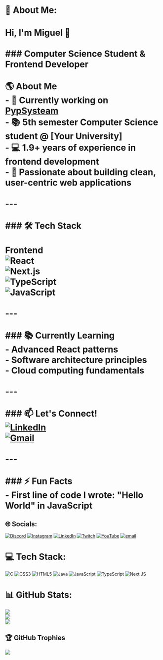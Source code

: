 # 💫 About Me:
# Hi, I'm Miguel 👋<br><br>### Computer Science Student & Frontend Developer<br><br>🌎 **About Me**  <br>- 🔭 Currently working on **[PypSysteam](https://github.com/PypSystem)**<br>- 📚 5th semester Computer Science student @ [Your University]<br>- 💻 1.9+ years of experience in frontend development<br>- 🚀 Passionate about building clean, user-centric web applications<br><br>---<br><br>### 🛠️ Tech Stack<br><br>**Frontend**  <br>![React](https://img.shields.io/badge/React-20232A?style=flat&logo=react&logoColor=61DAFB)<br>![Next.js](https://img.shields.io/badge/Next.js-000000?style=flat&logo=nextdotjs)<br>![TypeScript](https://img.shields.io/badge/TypeScript-3178C6?style=flat&logo=typescript&logoColor=white)<br>![JavaScript](https://img.shields.io/badge/JavaScript-F7DF1E?style=flat&logo=javascript&logoColor=black)<br><br>---<br><br>### 📚 Currently Learning<br>- Advanced React patterns<br>- Software architecture principles<br>- Cloud computing fundamentals<br><br>---<br><br>### 📫 Let's Connect!<br>[![LinkedIn](https://img.shields.io/badge/LinkedIn-0077B5?style=flat&logo=linkedin)](https://www.linkedin.com/in/miguel-vidor-5561731a0/)<br>[![Gmail](https://img.shields.io/badge/Gmail-D14836?style=flat&logo=gmail)](mailto:miguelvidordeoliveira@gmail.com)<br><br>---<br><br>### ⚡ Fun Facts<br>- First line of code I wrote: "Hello World" in JavaScript<br>


## 🌐 Socials:
[![Discord](https://img.shields.io/badge/Discord-%237289DA.svg?logo=discord&logoColor=white)](https://discord.gg/220997658184122370) [![Instagram](https://img.shields.io/badge/Instagram-%23E4405F.svg?logo=Instagram&logoColor=white)](https://instagram.com/vidor.con) [![LinkedIn](https://img.shields.io/badge/LinkedIn-%230077B5.svg?logo=linkedin&logoColor=white)](https://www.linkedin.com/in/miguel-vidor-5561731a0/) [![Twitch](https://img.shields.io/badge/Twitch-%239146FF.svg?logo=Twitch&logoColor=white)](https://www.twitch.tv/tapita_gh) [![YouTube](https://img.shields.io/badge/YouTube-%23FF0000.svg?logo=YouTube&logoColor=white)](https://www.youtube.com/@tapinas548) [![email](https://img.shields.io/badge/Email-D14836?logo=gmail&logoColor=white)](mailto:miguelvidordeoliveira@gmail.com) 

# 💻 Tech Stack:
![C](https://img.shields.io/badge/c-%2300599C.svg?style=flat&logo=c&logoColor=white) ![CSS3](https://img.shields.io/badge/css3-%231572B6.svg?style=flat&logo=css3&logoColor=white) ![HTML5](https://img.shields.io/badge/html5-%23E34F26.svg?style=flat&logo=html5&logoColor=white) ![Java](https://img.shields.io/badge/java-%23ED8B00.svg?style=flat&logo=openjdk&logoColor=white) ![JavaScript](https://img.shields.io/badge/javascript-%23323330.svg?style=flat&logo=javascript&logoColor=%23F7DF1E) ![TypeScript](https://img.shields.io/badge/typescript-%23007ACC.svg?style=flat&logo=typescript&logoColor=white) ![Next JS](https://img.shields.io/badge/Next-black?style=flat&logo=next.js&logoColor=white)
# 📊 GitHub Stats:
![](https://github-readme-stats.vercel.app/api?username=miguelvid&theme=dark&hide_border=false&include_all_commits=true&count_private=true)<br/>
![](https://nirzak-streak-stats.vercel.app/?user=miguelvid&theme=dark&hide_border=false)<br/>
![](https://github-readme-stats.vercel.app/api/top-langs/?username=miguelvid&theme=dark&hide_border=false&include_all_commits=true&count_private=true&layout=compact)

## 🏆 GitHub Trophies
![](https://github-profile-trophy.vercel.app/?username=miguelvid&theme=default&no-frame=false&no-bg=true&margin-w=4)

<!-- Proudly created with GPRM ( https://gprm.itsvg.in ) -->
